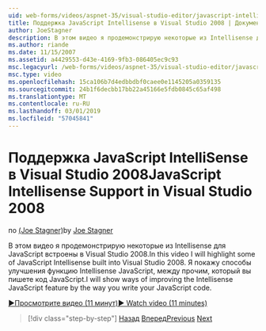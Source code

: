 ```yaml
---
uid: web-forms/videos/aspnet-35/visual-studio-editor/javascript-intellisense-support-in-visual-studio-2008
title: Поддержка JavaScript Intellisense в Visual Studio 2008 | Документация Майкрософт
author: JoeStagner
description: В этом видео я продемонстрирую некоторые из Intellisense для JavaScript встроены в Visual Studio 2008. Я покажу способы улучшения функции Intellisense JavaScript...
ms.author: riande
ms.date: 11/15/2007
ms.assetid: a4429553-d43e-4169-9fb3-086405ec9c93
msc.legacyurl: /web-forms/videos/aspnet-35/visual-studio-editor/javascript-intellisense-support-in-visual-studio-2008
msc.type: video
ms.openlocfilehash: 15ca106b7d4edbbdbf0caee0e1145205a0359135
ms.sourcegitcommit: 24b1f6decbb17bb22a45166e5fdb0845c65af498
ms.translationtype: MT
ms.contentlocale: ru-RU
ms.lasthandoff: 03/01/2019
ms.locfileid: "57045841"
---
```

<a name="javascript-intellisense-support-in-visual-studio-2008"></a><span data-ttu-id="15a30-104">Поддержка JavaScript IntelliSense в Visual Studio 2008</span><span class="sxs-lookup"><span data-stu-id="15a30-104">JavaScript Intellisense Support in Visual Studio 2008</span></span>
====================
<span data-ttu-id="15a30-105">по [(Joe Stagner)](https://github.com/JoeStagner)</span><span class="sxs-lookup"><span data-stu-id="15a30-105">by [Joe Stagner](https://github.com/JoeStagner)</span></span>

<span data-ttu-id="15a30-106">В этом видео я продемонстрирую некоторые из Intellisense для JavaScript встроены в Visual Studio 2008.</span><span class="sxs-lookup"><span data-stu-id="15a30-106">In this video I will highlight some of JavaScript Intellisense built into Visual Studio 2008.</span></span> <span data-ttu-id="15a30-107">Я покажу способы улучшения функцию Intellisense JavaScript, между прочим, который вы пишете код JavaScript.</span><span class="sxs-lookup"><span data-stu-id="15a30-107">I will show ways of improving the Intellisense JavaScript feature by the way you write your JavaScript code.</span></span>

[<span data-ttu-id="15a30-108">&#9654;Просмотрите видео (11 минут)</span><span class="sxs-lookup"><span data-stu-id="15a30-108">&#9654; Watch video (11 minutes)</span></span>](https://channel9.msdn.com/Blogs/ASP-NET-Site-Videos/javascript-intellisense-support-in-visual-studio-2008)

> [!div class="step-by-step"]
> <span data-ttu-id="15a30-109">[Назад](new-designer-support-in-visual-studio-2008.md)
> [Вперед](javascript-debugging-in-visual-studio-2008.md)</span><span class="sxs-lookup"><span data-stu-id="15a30-109">[Previous](new-designer-support-in-visual-studio-2008.md)
[Next](javascript-debugging-in-visual-studio-2008.md)</span></span>
